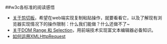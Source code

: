 ##w3c各标准的阅读感悟

- [关于剪切板](https://github.com/IAIAE/my-useful-js/blob/master/w3c/clipboardData.md)，希望在web端实现复制粘贴操作，就要看看它，以及了解现有浏览器实现情况下的操作限制：什么我们能做？什么还做不了~
- [关于DOM Range 和 Selection](https://github.com/IAIAE/my-useful-js/blob/master/w3c/domrange.md)，用前端技术实现富文本编辑器必备知识。
- [如何运用XMLHttpRequest](https://github.com/IAIAE/my-useful-js/blob/master/w3c/Using-XMLHttpRequest.md)

